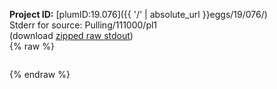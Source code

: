**Project ID:** [plumID:19.076]({{ '/' | absolute_url }}eggs/19/076/)  
Stderr for source:  Pulling/111000/pl1   
(download [zipped raw stdout](pl1.plumed.stdout.txt.zip))  
{% raw %}
<pre>
</pre>
{% endraw %}
